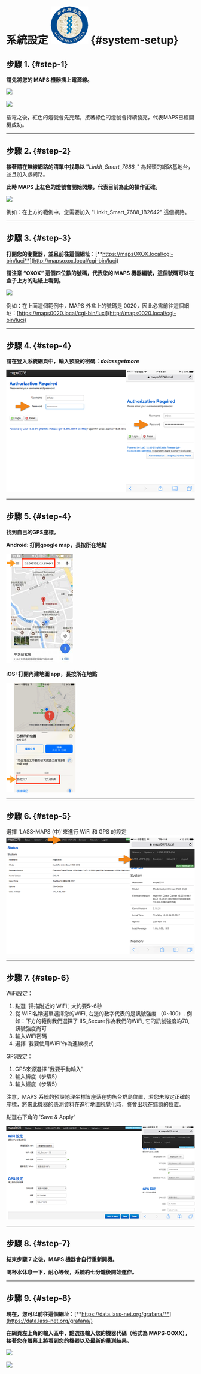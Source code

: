 # 系統設定                                                                                    ![](/assets/logo.png) {#system-setup}

## 步驟 1. {#step-1}

**請先將您的 MAPS 機器插上電源線。**

![](https://jack77121.gitbooks.io/maps-v5-1-user-guide/content/assets/poweron_01.png)

![](https://jack77121.gitbooks.io/maps-v5-1-user-guide/content/assets/poweron_02.png)

插電之後，紅色的燈號會先亮起，接著綠色的燈號會持續發亮，代表MAPS已經開機成功。

---

## 步驟 2. {#step-2}

**接著請在無線網路的清單中找尋以 "**_LinkIt\_Smart\_7688\__" 為起頭的網路基地台，並且加入該網路。

**此時 MAPS 上紅色的燈號會開始閃爍，代表目前為止的操作正確。**

![](https://jack77121.gitbooks.io/maps-v5-1-user-guide/content/assets/findap.png)

例如：在上方的範例中，您需要加入 "LinkIt\_Smart\_7688\_1B2642" 這個網路。

---

## 步驟 3. {#step-3}

**打開您的瀏覽器，並且前往這個網址：**[**https://mapsOXOX.local/cgi-bin/luci**](http://mapsoxox.local/cgi-bin/luci)

**請注意 “OXOX” 這個四位數的號碼，代表您的 MAPS 機器編號，這個號碼可以在盒子上方的貼紙上看到。**

![](https://jack77121.gitbooks.io/maps-v5-1-user-guide/content/assets/mapssticker.png)

例如：在上面這個範例中，MAPS 外盒上的號碼是 0020，因此必需前往這個網址：[https://maps0020.local/cgi-bin/luci](http://maps0020.local/cgi-bin/luci)

---

## 步驟 4. {#step-4}

**請在登入系統網頁中，輸入預設的密碼：**_**dolassgetmore**_

![](/assets/5.1.6login.png)

---

## 步驟 5. {#step-4}

**找到自己的GPS座標。**

**Android: 打開google map，長按所在地點**

![](/assets/android_map.png)

**iOS: 打開內建地圖 app，長按所在地點**

![](/assets/ios_map.png)

---

## 步驟 6. {#step-5}

選擇 'LASS-MAPS \(中\)'來進行 WiFi 和 GPS 的設定![](/assets/5.1.6_setting_tw.png)

---

## 步驟 7. {#step-6}

WiFi設定：

1. 點選 '掃描附近的 WiFi', 大約要5~6秒
2. 從 WiFi名稱選單選擇您的WiFi, 右邊的數字代表的是訊號強度 （0~100）. 例如：下方的範例我們選擇了 IIS\_Secure作為我們的WiFi, 它的訊號強度約70, 訊號強度尚可
3. 輸入WiFi密碼
4. 選擇 '我要使用WiFi'作為連線模式

GPS設定：

1. GPS來源選擇 '我要手動輸入'
2. 輸入緯度（步驟5）
3. 輸入經度（步驟5）

注意，MAPS 系統的預設地理坐標皆座落在釣魚台群島位置，若您未設定正確的座標，將來此機器的感測資料在進行地圖視覺化時，將會出現在錯誤的位置。

點選右下角的 'Save & Apply'

![](/assets/5.1.6_setting_wifi_gps_tw.png)

---

## 步驟 8. {#step-7}

**結束步驟 7 之後，MAPS 機器會自行重新開機。**

**喝杯水休息一下，耐心等候，系統約七分鐘後開始運作。**

---

## 步驟 9. {#step-8}

**現在，您可以前往這個網址：**[**https://data.lass-net.org/grafana/**](https://data.lass-net.org/grafana/)

**在網頁左上角的輸入區中，點選後輸入您的機器代碼（格式為 MAPS-OOXX），接著您在螢幕上將看到您的機器以及最新的量測結果。**

![](https://jack77121.gitbooks.io/maps-v5-1-user-guide/content/assets/grafana01.png)

![](https://jack77121.gitbooks.io/maps-v5-1-user-guide/content/assets/grafana02.png)

